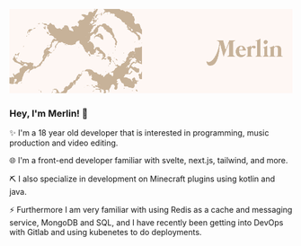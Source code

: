 ![Banner](./banner.png)

### Hey, I'm Merlin! 👋

✨ I'm a 18 year old developer that is interested in programming, music production and video editing.

🌐 I'm a front-end developer familiar with svelte, next.js, tailwind, and more.

⛏ I also specialize in development on Minecraft plugins using kotlin and java.


⚡ Furthermore I am very familiar with using Redis as a cache and messaging service, MongoDB and SQL, and I have recently been getting into DevOps with Gitlab and using kubenetes to do deployments.
